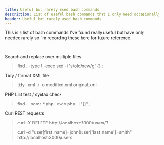 ```yaml
---
title: Useful but rarely used bash commands
description: List of useful bash commands that I only need occasionally
header: Useful but rarely used bash commands
---
```



This is a list of bash commands I've found really useful but have only needed rarely so I'm recording these here for future reference.

&nbsp;

Search and replace over multiple files

> find . -type f -exec sed -i 's/old/new/g' {} \;

Tidy / format XML file

> tidy -xml -i -o modified.xml original.xml

PHP Lint test / syntax check

> find . -name \*.php -exec php -l "{}" \;

Curl REST requests

> curl -X DELETE http://localhost:3000/users/3

> curl -d "user[first_name]=john&user['last_name']=smith" http://localhost:3000/users

&nbsp;
